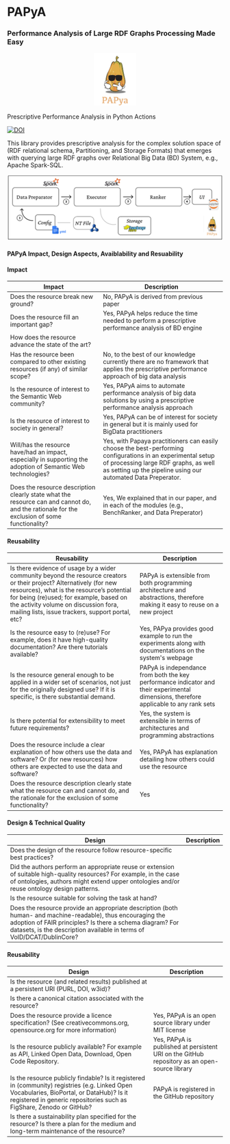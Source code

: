 # PAPyA
### Performance Analysis of Large RDF Graphs Processing Made Easy

<p align="center">
<img src="https://github.com/DataSystemsGroupUT/PAPyA/raw/main/figs/papayalogo.png" width="100"/>
</p>


Prescriptive Performance Analysis in Python Actions 

[![DOI](https://zenodo.org/badge/487547762.svg)](https://zenodo.org/badge/latestdoi/487547762)

This library provides prescriptive analysis for the complex solution space of (RDF relational schema, Partitioning, and Storage Formats) that emerges with querying large RDF graphs over Relational Big Data (BD) System, e.g., Apache Spark-SQL.

<p align="center">
<img src="https://github.com/DataSystemsGroupUT/PAPyA/raw/main/figs/systemArchitecture.png"/>
</p>


#### PAPyA Impact, Design Aspects, Avaiblability and Resuability 

#### Impact

| Impact  | Description |
| ------------- | ------------- |
| Does the resource break new ground? | No, PAPyA is derived from previous paper |
| Does the resource fill an important gap? | Yes, PAPyA helps reduce the time needed to perform a prescriptive performance analysis of BD engine |
|How does the resource advance the state of the art?||
|Has the resource been compared to other existing resources (if any) of similar scope?|No, to the best of our knowledge currently there are no framework that applies the prescriptive performance approach of big data analysis|
|Is the resource of interest to the Semantic Web community?|Yes, PAPyA aims to automate performance analysis of big data solutions by using a prescriptive performance analysis approach|
|Is the resource of interest to society in general?|Yes, PAPyA can be of interest for society in general but it is mainly used for BigData practitioners|
|Will/has the resource have/had an impact, especially in supporting the adoption of Semantic Web technologies?|Yes, with Papaya practitioners can easily choose the best-performing configurations in an experimental setup of processing large RDF graphs, as well as setting up the pipeline using our automated Data Preperator.|
|Does the resource description clearly state what the resource can and cannot do, and the rationale for the exclusion of some functionality?|Yes, We explained that in our paper, and in each of the modules (e.g., BenchRanker, and Data Preperator)|

#### Reusability

| Reusability  | Description |
| ------------- | ------------- |
|Is there evidence of usage by a wider community beyond the resource creators or their project? Alternatively (for new resources), what is the resource’s potential for being (re)used; for example, based on the activity volume on discussion fora, mailing lists, issue trackers, support portal, etc?|PAPyA is extensible from both programming architecture and abstractions, therefore making it easy to reuse on a new project|
|Is the resource easy to (re)use? For example, does it have high-quality documentation? Are there tutorials available?|Yes, PAPya provides good example to run the experiments along with documentations on the system's webpage|
|Is the resource general enough to be applied in a wider set of scenarios, not just for the originally designed use? If it is specific, is there substantial demand.|PAPyA is independance from both the key performance indicator and their experimental dimensions, therefore applicable to any rank sets|
|Is there potential for extensibility to meet future requirements?|Yes, the system is extensible in terms of architectures and programming abstractions|
|Does the resource include a clear explanation of how others use the data and software? Or (for new resources) how others are expected to use the data and software?|Yes, PAPyA has explanation detailing how others could use the resource|
|Does the resource description clearly state what the resource can and cannot do, and the rationale for the exclusion of some functionality?|Yes|

#### Design & Technical Quality

| Design  | Description |
| ------------- | ------------- |
|Does the design of the resource follow resource-specific best practices?||
|Did the authors perform an appropriate reuse or extension of suitable high-quality resources? For example, in the case of ontologies, authors might extend upper ontologies and/or reuse ontology design patterns.||
|Is the resource suitable for solving the task at hand?||
|Does the resource provide an appropriate description (both human- and machine-readable), thus encouraging the adoption of FAIR principles? Is there a schema diagram? For datasets, is the description available in terms of VoID/DCAT/DublinCore?||

#### Reusability

| Design  | Description |
| ------------- | ------------- |
|Is the resource (and related results) published at a persistent URI (PURL, DOI, w3id)?||
|Is there a canonical citation associated with the resource?||
|Does the resource provide a licence specification? (See creativecommons.org, opensource.org for more information)|Yes, PAPyA is an open source library under MIT license|
|Is the resource publicly available? For example as API, Linked Open Data, Download, Open Code Repository.|Yes, PAPyA is published at persistent URI on the GitHub repository as an open-source library|
|Is the resource publicly findable? Is it registered in (community) registries (e.g. Linked Open Vocabularies, BioPortal, or DataHub)? Is it registered in generic repositories such as FigShare, Zenodo or GitHub?|PAPyA is registered in the GitHub repository|
|Is there a sustainability plan specified for the resource? Is there a plan for the medium and long-term maintenance of the resource?||
